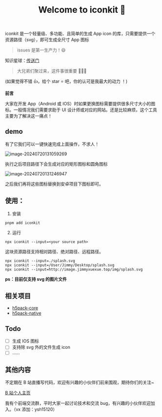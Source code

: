 <br>

<h1 align="center">Welcome to iconkit 👋</h1>

<br>

iconkit 是一个轻量级、多功能、且简单的生成 App icon 的库，只需要提供一个资源路径（svg），即可生成全尺寸 App 图标

> issues 是第一生产力！😄

知识星球：[传送门](http://www.jimmyxuexue.top)

> 大兄弟们聚过来，这件事很重要 🎉🎉🎉

(如果觉得不错 👍，给个 star ⭐ 吧，你的认可是我最大的动力 ！)

**前言**

大家在开发 App（Android 或 IOS）时如果更换图标需要提供很多尺寸大小的图标。一般情况我们需要求助于 UI 设计师或对应的网站。还是比较麻烦，这个工具主要为了解决这一痛点！

## demo

有了它我们可以一键快速完成上面操作，不求人！

![image-20240720131059269](https://image.jimmyxuexue.top/img/image-20240720131059269.png)

执行之后项目路径下会生成对应的矩形图标和圆角图标

![image-20240720131246947](https://image.jimmyxuexue.top/img/image-20240720131246947.png)

之后我们再将这些图标替换到安卓项目下图标即可。

## 使用：

1. 安装

```
pnpm add iconkit
```

2. 运行

```
npx iconkit --input=<your source path>
```

这块资源路径支持相对路径、绝对路径、远程路径。

```
npx iconkit --input=./splash.svg
npx iconkit --input=/User/Jimmy/Desktop/splash.svg
npx iconkit --input=http://image.jimmyxuexue.top/img/splash.svg
```

**ps：目前仅支持 svg 的图片文件**

## 相关项目

- [h5pack-core](https://github.com/Jimmylxue/h5pack-core)
- [h5pack-native](https://github.com/Jimmylxue/h5pack-native)

## Todo

- [ ] 生成 IOS 图标
- [ ] 支持除 svg 外的文件生成 icon
- [ ] ......

## 其他内容

不定期在 B 站直播写代码，欢迎有兴趣的小伙伴们前来围观，期待你们的关注~

[B 站个人主页](https://space.bilibili.com/304985153?spm_id_from=333.1007.0.0)

我有个前端交流群，平时大家一起讨论技术和交流 bug，有兴趣的小伙伴欢迎加入。（vx 添加：ysh15120）
